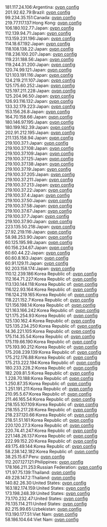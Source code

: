 181.117.24.106:Argentina: [ovpn config](vpn/181_117_24_106.ovpn)  
201.92.62.79:Brazil: [ovpn config](vpn/201_92_62_79.ovpn)  
99.234.35.151:Canada: [ovpn config](vpn/99_234_35_151.ovpn)  
219.77.117.137:Hong Kong: [ovpn config](vpn/219_77_117_137.ovpn)  
106.180.102.77:Japan: [ovpn config](vpn/106_180_102_77.ovpn)  
112.139.94.71:Japan: [ovpn config](vpn/112_139_94_71.ovpn)  
113.159.231.196:Japan: [ovpn config](vpn/113_159_231_196.ovpn)  
114.18.67.192:Japan: [ovpn config](vpn/114_18_67_192.ovpn)  
118.108.138.22:Japan: [ovpn config](vpn/118_108_138_22.ovpn)  
118.236.100.207:Japan: [ovpn config](vpn/118_236_100_207.ovpn)  
119.231.188.56:Japan: [ovpn config](vpn/119_231_188_56.ovpn)  
119.244.31.200:Japan: [ovpn config](vpn/119_244_31_200.ovpn)  
120.74.99.121:Japan: [ovpn config](vpn/120_74_99_121.ovpn)  
121.103.191.116:Japan: [ovpn config](vpn/121_103_191_116.ovpn)  
124.219.211.107:Japan: [ovpn config](vpn/124_219_211_107.ovpn)  
125.175.60.252:Japan: [ovpn config](vpn/125_175_60_252.ovpn)  
125.197.211.228:Japan: [ovpn config](vpn/125_197_211_228.ovpn)  
125.204.96.50:Japan: [ovpn config](vpn/125_204_96_50.ovpn)  
126.93.116.132:Japan: [ovpn config](vpn/126_93_116_132.ovpn)  
133.32.179.223:Japan: [ovpn config](vpn/133_32_179_223.ovpn)  
153.156.26.8:Japan: [ovpn config](vpn/153_156_26_8.ovpn)  
164.70.158.66:Japan: [ovpn config](vpn/164_70_158_66.ovpn)  
180.146.97.195:Japan: [ovpn config](vpn/180_146_97_195.ovpn)  
180.199.162.39:Japan: [ovpn config](vpn/180_199_162_39.ovpn)  
202.91.212.195:Japan: [ovpn config](vpn/202_91_212_195.ovpn)  
211.135.158.94:Japan: [ovpn config](vpn/211_135_158_94.ovpn)  
219.100.37.1:Japan: [ovpn config](vpn/219_100_37_1.ovpn)  
219.100.37.108:Japan: [ovpn config](vpn/219_100_37_108.ovpn)  
219.100.37.109:Japan: [ovpn config](vpn/219_100_37_109.ovpn)  
219.100.37.125:Japan: [ovpn config](vpn/219_100_37_125.ovpn)  
219.100.37.138:Japan: [ovpn config](vpn/219_100_37_138.ovpn)  
219.100.37.19:Japan: [ovpn config](vpn/219_100_37_19.ovpn)  
219.100.37.205:Japan: [ovpn config](vpn/219_100_37_205.ovpn)  
219.100.37.211:Japan: [ovpn config](vpn/219_100_37_211.ovpn)  
219.100.37.213:Japan: [ovpn config](vpn/219_100_37_213.ovpn)  
219.100.37.22:Japan: [ovpn config](vpn/219_100_37_22.ovpn)  
219.100.37.4:Japan: [ovpn config](vpn/219_100_37_4.ovpn)  
219.100.37.50:Japan: [ovpn config](vpn/219_100_37_50.ovpn)  
219.100.37.58:Japan: [ovpn config](vpn/219_100_37_58.ovpn)  
219.100.37.67:Japan: [ovpn config](vpn/219_100_37_67.ovpn)  
219.100.37.7:Japan: [ovpn config](vpn/219_100_37_7.ovpn)  
219.100.37.90:Japan: [ovpn config](vpn/219_100_37_90.ovpn)  
223.135.50.218:Japan: [ovpn config](vpn/223_135_50_218.ovpn)  
27.92.219.116:Japan: [ovpn config](vpn/27_92_219_116.ovpn)  
58.98.253.90:Japan: [ovpn config](vpn/58_98_253_90.ovpn)  
60.125.195.98:Japan: [ovpn config](vpn/60_125_195_98.ovpn)  
60.156.234.67:Japan: [ovpn config](vpn/60_156_234_67.ovpn)  
60.60.44.22:Japan: [ovpn config](vpn/60_60_44_22.ovpn)  
60.60.8.163:Japan: [ovpn config](vpn/60_60_8_163.ovpn)  
60.91.129.11:Japan: [ovpn config](vpn/60_91_129_11.ovpn)  
92.203.158.174:Japan: [ovpn config](vpn/92_203_158_174.ovpn)  
110.12.239.186:Korea Republic of: [ovpn config](vpn/110_12_239_186.ovpn)  
112.164.71.227:Korea Republic of: [ovpn config](vpn/112_164_71_227.ovpn)  
113.130.144.118:Korea Republic of: [ovpn config](vpn/113_130_144_118.ovpn)  
116.122.93.164:Korea Republic of: [ovpn config](vpn/116_122_93_164.ovpn)  
116.124.219.165:Korea Republic of: [ovpn config](vpn/116_124_219_165.ovpn)  
118.221.152.7:Korea Republic of: [ovpn config](vpn/118_221_152_7.ovpn)  
121.156.198.14:Korea Republic of: [ovpn config](vpn/121_156_198_14.ovpn)  
121.163.166.242:Korea Republic of: [ovpn config](vpn/121_163_166_242.ovpn)  
121.175.254.93:Korea Republic of: [ovpn config](vpn/121_175_254_93.ovpn)  
125.130.162.4:Korea Republic of: [ovpn config](vpn/125_130_162_4.ovpn)  
125.135.234.250:Korea Republic of: [ovpn config](vpn/125_135_234_250.ovpn)  
14.36.221.105:Korea Republic of: [ovpn config](vpn/14_36_221_105.ovpn)  
175.114.35.54:Korea Republic of: [ovpn config](vpn/175_114_35_54.ovpn)  
175.119.66.190:Korea Republic of: [ovpn config](vpn/175_119_66_190.ovpn)  
175.193.90.212:Korea Republic of: [ovpn config](vpn/175_193_90_212.ovpn)  
175.208.239.139:Korea Republic of: [ovpn config](vpn/175_208_239_139.ovpn)  
175.212.176.88:Korea Republic of: [ovpn config](vpn/175_212_176_88.ovpn)  
175.213.222.194:Korea Republic of: [ovpn config](vpn/175_213_222_194.ovpn)  
180.233.228.2:Korea Republic of: [ovpn config](vpn/180_233_228_2.ovpn)  
182.209.81.5:Korea Republic of: [ovpn config](vpn/182_209_81_5.ovpn)  
1.228.70.188:Korea Republic of: [ovpn config](vpn/1_228_70_188.ovpn)  
1.250.87.35:Korea Republic of: [ovpn config](vpn/1_250_87_35.ovpn)  
1.251.191.211:Korea Republic of: [ovpn config](vpn/1_251_191_211.ovpn)  
210.95.5.67:Korea Republic of: [ovpn config](vpn/210_95_5_67.ovpn)  
211.46.165.54:Korea Republic of: [ovpn config](vpn/211_46_165_54.ovpn)  
218.155.107.109:Korea Republic of: [ovpn config](vpn/218_155_107_109.ovpn)  
218.155.217.28:Korea Republic of: [ovpn config](vpn/218_155_217_28.ovpn)  
218.237.120.66:Korea Republic of: [ovpn config](vpn/218_237_120_66.ovpn)  
218.51.51.161:Korea Republic of: [ovpn config](vpn/218_51_51_161.ovpn)  
220.120.27.3:Korea Republic of: [ovpn config](vpn/220_120_27_3.ovpn)  
220.74.41.247:Korea Republic of: [ovpn config](vpn/220_74_41_247.ovpn)  
221.148.26.137:Korea Republic of: [ovpn config](vpn/221_148_26_137.ovpn)  
222.99.152.20:Korea Republic of: [ovpn config](vpn/222_99_152_20.ovpn)  
49.175.49.144:Korea Republic of: [ovpn config](vpn/49_175_49_144.ovpn)  
58.238.142.182:Korea Republic of: [ovpn config](vpn/58_238_142_182.ovpn)  
38.25.15.67:Peru: [ovpn config](vpn/38_25_15_67.ovpn)  
112.207.127.121:Philippines: [ovpn config](vpn/112_207_127_121.ovpn)  
178.166.211.253:Russian Federation: [ovpn config](vpn/178_166_211_253.ovpn)  
171.97.75.139:Thailand: [ovpn config](vpn/171_97_75_139.ovpn)  
49.228.147.2:Thailand: [ovpn config](vpn/49_228_147_2.ovpn)  
140.82.26.30:United States: [ovpn config](vpn/140_82_26_30.ovpn)  
163.182.174.159:United States: [ovpn config](vpn/163_182_174_159.ovpn)  
173.198.248.39:United States: [ovpn config](vpn/173_198_248_39.ovpn)  
73.170.232.47:United States: [ovpn config](vpn/73_170_232_47.ovpn)  
76.135.114.211:United States: [ovpn config](vpn/76_135_114_211.ovpn)  
82.215.99.65:Uzbekistan: [ovpn config](vpn/82_215_99_65.ovpn)  
113.190.177.51:Viet Nam: [ovpn config](vpn/113_190_177_51.ovpn)  
58.186.104.64:Viet Nam: [ovpn config](vpn/58_186_104_64.ovpn)  
